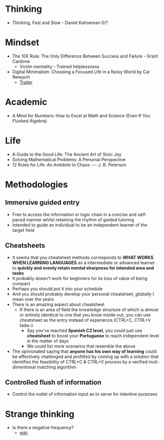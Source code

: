 # Thinking
- Thinking, Fast and Slow - Daniel Kahneman 0/?

# Mindset
- The 10X Rule: The Only Difference Between Success and Failure - Grant Cardone
  - Victim mentality - Trained helplessness
- Digital Minimalism: Choosing a Focused Life in a Noisy World by Cal Newport
  - [Trailer](http://bestbookbits.com/wp-content/uploads/2019/04/Digital-Minimalism-by-Cal-Newport.pdf)
# Academic
- A Mind for Numbers: How to Excel at Math and Science (Even If You Flunked Algebra)

# Life
- A Guide to the Good Life: The Ancient Art of Stoic Joy
- Solving Mathematical Problems: A Personal Perspective
- 12 Rules for Life: An Antidote to Chaos --- J. B. Peterson

# Methodologies
## Immersive guided entry
- Free to access the information or logic chain in a concise and self-paced manner whilst retaining the rhythm of guided tutoring
- Intended to guide an individual to be an independent learner of the target field
## Cheatsheets
- It seems that you cheatsheet methods corresponds to **WHAT WORKS WHEN LEARNING LANGUAGES** as a intermediate or advanced learner to **quickly and evenly retain mental sharpness for intended area and tasks**
- It probably doesn't work for beginners for its loss of value of being compact
- Perhaps you should put it into your schedule
- And you should probably develop your personal cheatsheet, *globally* I mean over the years
- There is an amazing aspect about cheatsheet
  - If there is an area of field the knowledge structure of which is almost or entirely identical to one that you know inside-out, you can use cheatsheet as the entry instead of experience.(CTRL+C, CTRL+V tada~)
    - Say you've reached **Spanish C2 level**, you could just use **cheatsheet** to boost your **Portuguese** to reach independent level in the matter of days
    - We could list more scenarios that resemble the above
- The opinionated saying that **anyone has his own way of learning** could be effectively challenged and profitted by coming up with a solution that identifies the feasibility of CTRL+C & CTRL+V process by a verified muti-dimentional matching algorithm
## Controlled flush of information
- Control the outlet of information input as to serve for intentive purposes
# Strange thinking
- Is there a negative frequency?
  - [wiki](https://en.wikipedia.org/wiki/Negative_frequency)